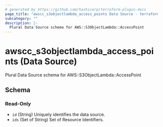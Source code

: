 ```yaml
---
# generated by https://github.com/hashicorp/terraform-plugin-docs
page_title: "awscc_s3objectlambda_access_points Data Source - terraform-provider-awscc"
subcategory: ""
description: |-
  Plural Data Source schema for AWS::S3ObjectLambda::AccessPoint
---
```


# awscc_s3objectlambda_access_points (Data Source)

Plural Data Source schema for AWS::S3ObjectLambda::AccessPoint



<!-- schema generated by tfplugindocs -->
## Schema

### Read-Only

- `id` (String) Uniquely identifies the data source.
- `ids` (Set of String) Set of Resource Identifiers.



